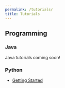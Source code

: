 ```yaml
---
permalink: /tutorials/
title: Tutorials
---
```


## Programming

### Java

Java tutorials coming soon!

### Python

- [Getting Started](programming/python/getting-started/)
